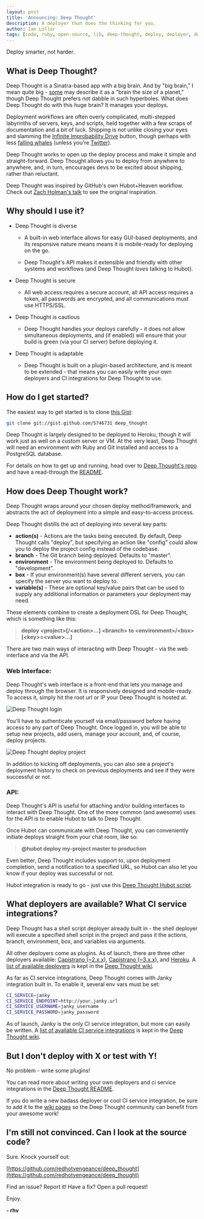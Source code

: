 ```yaml
---
layout: post
title: 'Announcing: Deep Thought'
description: A deployer that does the thinking for you.
author: Ian Lollar
tags: [code, ruby, open-source, lib, deep-thought, deploy, deployer, deployment]
---
```


Deploy smarter, not harder.

## What is Deep Thought?

Deep Thought is a Sinatra-based app with a big brain. And by "big brain," I mean quite big - [some](http://en.wikipedia.org/wiki/Marvin_the_Paranoid_Android) may describe it as a "brain the size of a planet," though Deep Thought prefers not dabble in such hyperboles. What does Deep Thought do with this huge brain? It manages your deploys.

Deployment workflows are often overly complicated, multi-stepped labyrinths of servers, keys, and scripts, held together with a few scraps of documentation and a bit of luck. Shipping is not unlike closing your eyes and slamming the [Infinite Improbability Drive](http://en.wikipedia.org/wiki/Technology_in_The_Hitchhiker's_Guide_to_the_Galaxy#Infinite_Improbability_Drive) button, though perhaps with less [falling whales](https://www.goodreads.com/quotes/198068-another-thing-that-got-forgotten-was-the-fact-that-against) (unless you're [Twitter](http://www.whatisfailwhale.info/)).

Deep Thought works to open up the deploy process and make it simple and straight-forward. Deep Thought allows you to deploy from anywhere to anywhere, and, in turn, encourages devs to be excited about shipping, rather than reluctant.

<!--more-->

Deep Thought was inspired by GitHub's own Hubot+Heaven workflow. Check out [Zach Holman's talk](http://zachholman.com/talk/unsucking-your-teams-development-environment/) to see the original inspiration.

## Why should I use it?

- Deep Thought is diverse

	- A built-in web interface allows for easy GUI-based deployments, and its responsive nature means means it is mobile-ready for deploying on the go.

	- Deep Thought's API makes it extensible and friendly with other systems and workflows (and Deep Thought *loves* talking to Hubot).

- Deep Thought is secure

	- All web access requires a secure account, all API access requires a token, all passwords are encrypted, and all communications must use HTTPS/SSL.

- Deep Thought is cautious

	- Deep Thought handles your deploys carefully - it does not allow simultaneous deployments, and (if enabled) will ensure that your build is green (via your CI server) before deploying it.

- Deep Thought is adaptable

	- Deep Thought is built on a plugin-based architecture, and is meant to be extended - that means you can easily write your own deployers and CI integrations for Deep Thought to use.

## How do I get started?

The easiest way to get started is to clone [this Gist](https://gist.github.com/redhotvengeance/5746731):

```bash
git clone git://gist.github.com/5746731 deep_thought
```

Deep Thought is largely designed to be deployed to Heroku, though it will work just as well on a custom server or VM. At the very least, Deep Thought will need an environment with Ruby and Git installed and access to a PostgreSQL database.

For details on how to get up and running, head over to [Deep Thought's repo](https://github.com/redhotvengeance/deep_thought/) and have a read-through the [README](https://github.com/redhotvengeance/deep_thought/blob/master/README.md).

## How does Deep Thought work?

Deep Thought wraps around your chosen deploy method/framework, and abstracts the act of deployment into a simple and easy-to-access process.

Deep Thought distills the act of deploying into several key parts:

- **action(s)** - Actions are the tasks being executed. By default, Deep Thought calls "deploy", but specifying an action like "config" could allow you to deploy the project config instead of the codebase.
- **branch** - The Git branch being deployed. Defaults to "master".
- **environment** - The environment being deployed to. Defaults to "development".
- **box** - If your environment(s) have several different servers, you can specify the server you want to deploy to.
- **variable(s)** - These are optional key/value pairs that can be used to supply any additional information or parameters your deployment may need.

These elements combine to create a deployment DSL for Deep Thought, which is something like this:

> **deploy &lt;project&gt;[/&lt;action&gt;...] &lt;branch&gt; to &lt;environment&gt;/&lt;box&gt; [&lt;key&gt;=&lt;value&gt;...]**

There are two main ways of interacting with Deep Thought - via the web interface and via the API.

### Web Interface:

Deep Thought's web interface is a front-end that lets you manage and deploy through the browser. It is responsively designed and mobile-ready. To access it, simply hit the root url or IP your Deep Thought is hosted at.

![Deep Thought login](https://s3.amazonaws.com/redhotvengeance/announcing-deep-thought/announcingdeepthought_login.jpg)

You'll have to authenticate yourself via email/password before having access to any part of Deep Thought. Once logged in, you will be able to setup new projects, add users, manage your account, and, of course, deploy projects.

![Deep Thought deploy project](https://s3.amazonaws.com/redhotvengeance/announcing-deep-thought/announcingdeepthought_deploy.jpg)

In addition to kicking off deployments, you can also see a project's deployment history to check on previous deployments and see if they were successful or not.

### API:

Deep Thought's API is useful for attaching and/or building interfaces to interact with Deep Thought. One of the more common (and awesome) uses for the API is to enable Hubot to talk to Deep Thought.

Once Hubot can communicate with Deep Thought, you can conveniently initiate deploys straight from your chat room, like so:

> **@hubot deploy my-project master to production**

Even better, Deep Thought includes support to, upon deployment completion, send a notification to a specified URL, so Hubot can also let you know if your deploy was successful or not.

Hubot integration is ready to go - just use this [Deep Thought Hubot script](https://github.com/redhotvengeance/hubot-scripts/blob/add-deep-thought/src/scripts/deep-thought.coffee).

## What deployers are available? What CI service integrations?

Deep Thought has a shell script deployer already built in - the shell deployer will execute a specified shell script in the project and pass it the actions, branch, environment, box, and variables via arguments.

All other deployers come as plugins. As of launch, there are three other deployers available: [Capistrano (~2.x.x)](https://github.com/redhotvengeance/deep_thought-capistrano_2), [Capistrano (~3.x.x)](https://github.com/redhotvengeance/deep_thought-capistrano_3), and [Heroku](https://github.com/redhotvengeance/deep_thought-heroku). A [list of available deployers](https://github.com/redhotvengeance/deep_thought/wiki/Deployers) is kept in the [Deep Thought wiki](https://github.com/redhotvengeance/deep_thought/wiki).

As far as CI service integrations, Deep Thought comes with Janky integration built in. To enable it, several env vars must be set:

```bash
CI_SERVICE=janky
CI_SERVICE_ENDPOINT=http://your.janky.url
CI_SERVICE_USERNAME=janky_username
CI_SERVICE_PASSWORD=janky_password
```

As of launch, Janky is the only CI service integration, but more can easily be written. A [list of available CI service integrations](https://github.com/redhotvengeance/deep_thought/wiki/CI-Services) is kept in the [Deep Thought wiki](https://github.com/redhotvengeance/deep_thought/wiki).

## But I don't deploy with X or test with Y!

No problem - write some plugins!

You can read more about writing your own deployers and ci service integrations in the [Deep Thought README]().

If you do write a new badass deployer or cool CI service integration, be sure to add it to the [wiki pages](https://github.com/redhotvengeance/deep_thought/wiki) so the Deep Thought community can benefit from your awesome work!

## I'm still not convinced. Can I look at the source code?

Sure. Knock yourself out:

[https://github.com/redhotvengeance/deep_thought](https://github.com/redhotvengeance/deep_thought)

Find an issue? Report it! Have a fix? Open a pull request!

Enjoy.

**- rhv**
